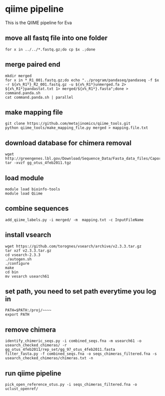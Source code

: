 # qiime pipeline
This is the QIIME pipeline for Eva

## move all fastq file into one folder
```
for x in ../../*.fastq.gz;do cp $x .;done
```

## merge paired end
```
mkdir merged
for x in *_R1_001.fastq.gz;do echo "../program/pandaseq/pandaseq -f $x -r ${x%_R1*}_R2_001.fastq.gz -u ${x%_R1*}unmerged.fa 2> ${x%_R1*}pandastat.txt 1> merged/${x%_R1*}.fasta";done > command.panda.sh
cat command.panda.sh | parallel
```

## make mapping file
```
git clone https://github.com/metajinomics/qiime_tools.git
python qiime_tools/make_mapping_file.py merged > mapping.file.txt
```

## download database for chimera removal
```
wget http://greengenes.lbl.gov/Download/Sequence_Data/Fasta_data_files/Caporaso_Reference_OTUs/gg_otus_4feb2011.tgz
tar -xvzf gg_otus_4feb2011.tgz
```

## load module
```
module load bioinfo-tools
module load Qiime
```

## combine sequences
```
add_qiime_labels.py -i merged/ -m  mapping.txt -c InputFileName
```

## install vsearch
```
wget https://github.com/torognes/vsearch/archive/v2.3.3.tar.gz
tar xzf v2.3.3.tar.gz
cd vsearch-2.3.3
./autogen.sh
./configure
make
cd bin
mv vesarch usearch61
```
## set path, you need to set path everytime you log in
```
PATH=$PATH:/proj/~~~~
export PATH
```

## remove chimera
```
identify_chimeric_seqs.py -i combined_seqs.fna -m usearch61 -o usearch_checked_chimeras/ -r gg_otus_4feb2011/rep_set/gg_97_otus_4feb2011.fasta 
filter_fasta.py -f combined_seqs.fna -o seqs_chimeras_filtered.fna -s usearch_checked_chimeras/chimeras.txt -n
```

## run qiime pipeline
```
pick_open_reference_otus.py -i seqs_chimeras_filtered.fna -o uclust_openref/
```
